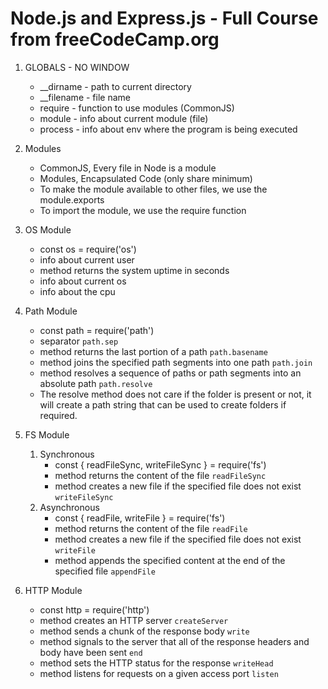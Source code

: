 # Node.js and Express.js - Full Course from freeCodeCamp.org

1. GLOBALS - NO WINDOW
   - __dirname - path to current directory
   - __filename - file name
   - require - function to use modules (CommonJS)
   - module - info about current module (file)
   - process - info about env where the program is being executed

2. Modules
    - CommonJS, Every file in Node is a module
    - Modules, Encapsulated Code (only share minimum)
    - To make the module available to other files, we use the module.exports
    - To import the module, we use the require function

3. OS Module
    - const os = require('os')
    - info about current user
    - method returns the system uptime in seconds
    - info about current os
    - info about the cpu

4. Path Module
    - const path = require('path')
    - separator `path.sep`
    - method returns the last portion of a path `path.basename`
    - method joins the specified path segments into one path `path.join`
    - method resolves a sequence of paths or path segments into an absolute path `path.resolve`
    - The resolve method does not care if the folder is present or not, it will create a path string that can be used to create folders if required.

5. FS Module
    1. Synchronous
        - const { readFileSync, writeFileSync } = require('fs')
        - method returns the content of the file `readFileSync`
        - method creates a new file if the specified file does not exist `writeFileSync`
    2. Asynchronous
        - const { readFile, writeFile } = require('fs')
        - method returns the content of the file `readFile`
        - method creates a new file if the specified file does not exist `writeFile`
        - method appends the specified content at the end of the specified file `appendFile`

6. HTTP Module
    - const http = require('http')
    - method creates an HTTP server `createServer`
    - method sends a chunk of the response body `write`
    - method signals to the server that all of the response headers and body have been sent `end`
    - method sets the HTTP status for the response `writeHead`
    - method listens for requests on a given access port `listen`